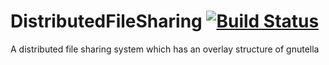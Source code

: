 # DistributedFileSharing [![Build Status](https://travis-ci.org/arunans23/DistributedFileSharing.svg?branch=master)](https://travis-ci.org/arunans23/DistributedFileSharing)

A distributed file sharing system which has an overlay structure of gnutella
